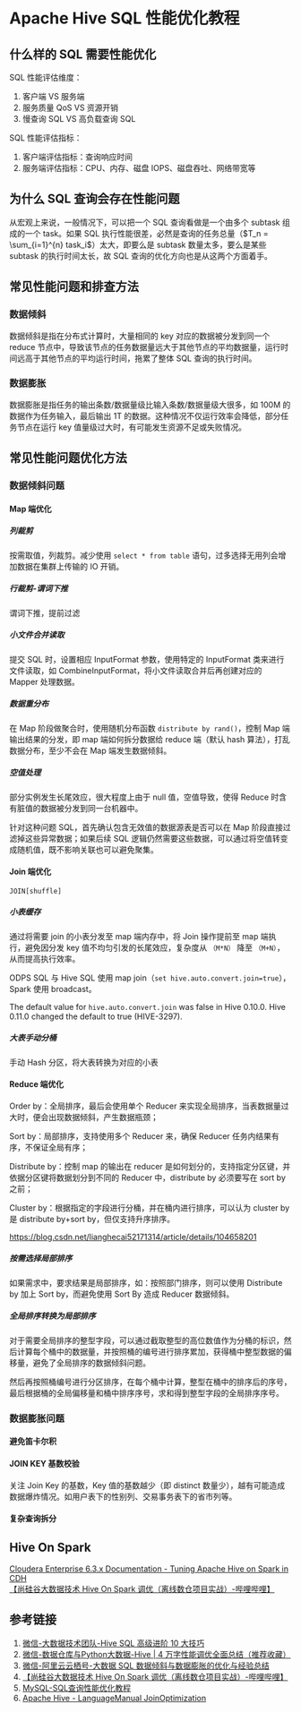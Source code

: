 # Apache Hive SQL 性能优化教程


## 什么样的 SQL 需要性能优化


SQL 性能评估维度：
1. 客户端 VS 服务端
2. 服务质量 QoS VS 资源开销
3. 慢查询 SQL VS 高负载查询 SQL 


SQL 性能评估指标：
1. 客户端评估指标：查询响应时间
2. 服务端评估指标：CPU、内存、磁盘 IOPS、磁盘吞吐、网络带宽等


## 为什么 SQL 查询会存在性能问题


从宏观上来说，一般情况下，可以把一个 SQL 查询看做是一个由多个 subtask 组成的一个 task。如果 SQL 执行性能很差，必然是查询的任务总量（$T_n = \sum_{i=1}^{n} task_i$）太大，即要么是 subtask 数量太多，要么是某些 subtask 的执行时间太长，故 SQL 查询的优化方向也是从这两个方面着手。


## 常见性能问题和排查方法


### 数据倾斜

数据倾斜是指在分布式计算时，大量相同的 key 对应的数据被分发到同一个 reduce 节点中，导致该节点的任务数据量远大于其他节点的平均数据量，运行时间远高于其他节点的平均运行时间，拖累了整体 SQL 查询的执行时间。

### 数据膨胀

数据膨胀是指任务的输出条数/数据量级比输入条数/数据量级大很多，如 100M 的数据作为任务输入，最后输出 1T 的数据。这种情况不仅运行效率会降低，部分任务节点在运行 key 值量级过大时，有可能发生资源不足或失败情况。

## 常见性能问题优化方法


### 数据倾斜问题

#### Map 端优化

##### 列裁剪

按需取值，列裁剪。减少使用 `select * from table` 语句，过多选择无用列会增加数据在集群上传输的 IO 开销。

##### 行裁剪-谓词下推

谓词下推，提前过滤

##### 小文件合并读取

提交 SQL 时，设置相应 InputFormat 参数，使用特定的 InputFormat 类来进行文件读取，如 CombineInputFormat，将小文件读取合并后再创建对应的 Mapper 处理数据。

##### 数据重分布

在 Map 阶段做聚合时，使用随机分布函数 `distribute by rand()`，控制 Map 端输出结果的分发，即 map 端如何拆分数据给 reduce 端（默认 hash 算法），打乱数据分布，至少不会在 Map 端发生数据倾斜。

##### 空值处理

部分实例发生长尾效应，很大程度上由于 null 值，空值导致，使得 Reduce 时含有脏值的数据被分发到同一台机器中。

针对这种问题 SQL，首先确认包含无效值的数据源表是否可以在 Map 阶段直接过滤掉这些异常数据；如果后续 SQL 逻辑仍然需要这些数据，可以通过将空值转变成随机值，既不影响关联也可以避免聚集。

#### Join 端优化


`JOIN[shuffle]`

##### 小表缓存


通过将需要 join 的小表分发至 map 端内存中，将 Join 操作提前至 map 端执行，避免因分发 key 值不均匀引发的长尾效应，复杂度从 `（M*N）` 降至 `（M+N）`，从而提高执行效率。

ODPS SQL 与 Hive SQL 使用 map join（`set hive.auto.convert.join=true`），Spark 使用 broadcast。

The default value for `hive.auto.convert.join` was false in Hive 0.10.0.  Hive 0.11.0 changed the default to true (HIVE-3297). 

##### 大表手动分桶

手动 Hash 分区，将大表转换为对应的小表

#### Reduce 端优化

Order by：全局排序，最后会使用单个 Reducer 来实现全局排序，当表数据量过大时，便会出现数据倾斜，产生数据瓶颈；

Sort by：局部排序，支持使用多个 Reducer 来，确保 Reducer 任务内结果有序，不保证全局有序；

Distribute by：控制 map 的输出在 reducer 是如何划分的，支持指定分区键，并依据分区键将数据划分到不同的 Reducer 中，distribute by 必须要写在 sort by 之前；

Cluster by：根据指定的字段进行分桶，并在桶内进行排序，可以认为 cluster by 是 distribute by+sort by，但仅支持升序排序。


https://blog.csdn.net/lianghecai52171314/article/details/104658201

##### 按需选择局部排序

如果需求中，要求结果是局部排序，如：按照部门排序，则可以使用 Distribute by 加上 Sort by，而避免使用 Sort By 造成 Reducer 数据倾斜。

##### 全局排序转换为局部排序

对于需要全局排序的整型字段，可以通过截取整型的高位数值作为分桶的标识，然后计算每个桶中的数据量，并按照桶的编号进行排序累加，获得桶中整型数据的偏移量，避免了全局排序的数据倾斜问题。

然后再按照桶编号进行分区排序，在每个桶中计算，整型在桶中的排序后的序号，最后根据桶的全局偏移量和桶中排序序号，求和得到整型字段的全局排序序号。


### 数据膨胀问题


#### 避免笛卡尔积


#### JOIN KEY 基数校验

关注 Join Key 的基数，Key 值的基数越少（即 distinct 数量少），越有可能造成数据爆炸情况。如用户表下的性别列、交易事务表下的省市列等。

#### 复杂查询拆分



## Hive On Spark


[Cloudera Enterprise 6.3.x Documentation - Tuning Apache Hive on Spark in CDH](https://docs.cloudera.com/documentation/enterprise/6/6.3/topics/admin_hos_tuning.html#hos_tuning)
[【尚硅谷大数据技术 Hive On Spark 调优（离线数仓项目实战）-哔哩哔哩】](https://b23.tv/f2mPHla)

## 参考链接
1. [微信-大数据技术团队-Hive SQL 高级进阶 10 大技巧](https://mp.weixin.qq.com/s/AKXXfbGBqndv6Fe1yjHryA)
2. [微信-数据仓库与Python大数据-Hive | 4 万字性能调优全面总结（推荐收藏）](https://mp.weixin.qq.com/s/9BCFrUqtDsrf7w8ipRow0Q)
3. [微信-阿里云云栖号-大数据 SQL 数据倾斜与数据膨胀的优化与经验总结](https://mp.weixin.qq.com/s/0N0ZFFIZtQLp7CBBWuh_pQ)
4. [【尚硅谷大数据技术 Hive On Spark 调优（离线数仓项目实战）-哔哩哔哩】](https://b23.tv/f2mPHla)
5. [MySQL-SQL查询性能优化教程](work/component/Back-End/MySQL/solution/MySQL-SQL查询性能优化教程.md)
6. [Apache Hive - LanguageManual JoinOptimization](https://cwiki.apache.org/confluence/display/hive/languagemanual+joinoptimization)

